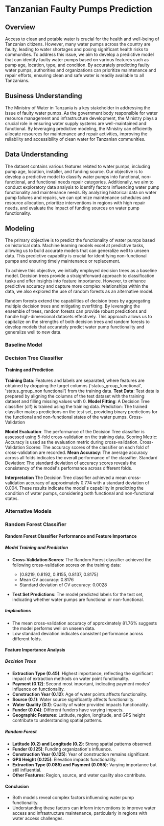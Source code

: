 # Tanzanian Faulty Pumps Prediction
## Overview
Access to clean and potable water is crucial for the health and well-being of Tanzanian citizens. However, many water pumps across the country are faulty, leading to 
water shortages and posing significant health risks to communities. To address this issue, we aim to develop a predictive model that can identify faulty water pumps 
based on various features such as pump age, location, type, and condition. By accurately predicting faulty water pumps, authorities and organizations can prioritize 
maintenance and repair efforts, ensuring clean and safe water is readily available to all Tanzanians.

## Business Understanding
The Ministry of Water in Tanzania is a key stakeholder in addressing the issue of faulty water pumps. As the government body responsible for water resource management 
and infrastructure development, the Ministry plays a crucial role in ensuring water supply systems are well-maintained and functional. By leveraging predictive modeling, 
the Ministry can efficiently allocate resources for maintenance and repair activities, improving the reliability and accessibility of clean water for Tanzanian communities.

## Data Understanding
The dataset contains various features related to water pumps, including pump age, location, installer, and funding source. Our objective is to develop a predictive model 
to classify water pumps into functional, non-functional, and functional needs repair categories. Additionally, we aim to conduct exploratory data analysis to identify factors
influencing water pump functionality and maintenance needs. By analyzing historical data on water pump failures and repairs, we can optimize maintenance schedules and resource 
allocation, prioritize interventions in regions with high repair needs, and evaluate the impact of funding sources on water pump functionality.

## Modeling
The primary objective is to predict the functionality of water pumps based on historical data. Machine learning models excel at predictive tasks, allowing us to build accurate models that can generalize well to unseen data. This predictive capability is crucial for identifying non-functional pumps and ensuring timely maintenance or replacement.

To achieve this objective, we initially employed decision trees as a baseline model. Decision trees provide a straightforward approach to classification tasks and offer insights into feature importance. However, to enhance predictive accuracy and capture more complex relationships within the data, we also explored the use of random forests as an alternative model.

Random forests extend the capabilities of decision trees by aggregating multiple decision trees and mitigating overfitting. By leveraging the ensemble of trees, random forests can provide robust predictions and handle high-dimensional datasets effectively. This approach allows us to capitalize on the strengths of both decision trees and random forests to develop models that accurately predict water pump functionality and generalize well to new data.

### Baseline Model
### Decision Tree Classifier

#### Training and Prediction

**Training Data**: Features and labels are separated, where features are obtained by dropping the target columns ('status_group_functional', 'status_group_non functional') from the training data.
**Test Data**: Test data is prepared by aligning the columns of the test dataset with the training dataset and filling missing values with 0.
**Model Fitting**: A Decision Tree classifier (clf) is trained using the training data.
Prediction: The trained classifier makes predictions on the test set, providing binary predictions for the functional and non-functional states of the water pumps.
Cross-Validation

**Model Evaluation**: The performance of the Decision Tree classifier is assessed using 5-fold cross-validation on the training data.
Scoring Metric: Accuracy is used as the evaluation metric during cross-validation.
Cross-Validation Scores: The accuracy scores of the classifier on each fold of cross-validation are recorded.
**Mean Accuracy**: The average accuracy across all folds indicates the overall performance of the classifier.
Standard Deviation: The standard deviation of accuracy scores reveals the consistency of the model's performance across different folds.

**Interpretation**
The Decision Tree classifier achieved a mean cross-validation accuracy of approximately 0.774 with a standard deviation of 0.004. These results indicate the model's capability in predicting the condition of water pumps, considering both functional and non-functional states. 


### Alternative Models
### Random Forest Classifier

#### Random Forest Classifier Performance and Feature Importance

##### Model Training and Prediction

- **Cross-Validation Scores**: The Random Forest classifier achieved the following cross-validation scores on the training data:
  - [0.8219, 0.8192, 0.8155, 0.8137, 0.8175]
  - Mean CV accuracy: 0.8176
  - Standard deviation of CV accuracy: 0.0028

- **Test Set Predictions**: The model predicted labels for the test set, indicating whether water pumps are functional or non-functional.

##### Implications
- The mean cross-validation accuracy of approximately 81.76% suggests the model performs well on unseen data.
- Low standard deviation indicates consistent performance across different folds.

#### Feature Importance Analysis

##### Decision Trees
- **Extraction Type (0.45)**: Highest importance, reflecting the significant impact of extraction methods on water point functionality.
- **Payment (0.12)**: Second most important, indicating payment modes' influence on functionality.
- **Construction Year (0.12)**: Age of water points affects functionality.
- **Source (0.1)**: Water source significantly affects functionality.
- **Water Quality (0.1)**: Quality of water provided impacts functionality.
- **Funder (0.04)**: Different funders have varying impacts.
- **Geographic Features**: Latitude, region, longitude, and GPS height contribute to understanding spatial patterns.

##### Random Forest
- **Latitude (0.2) and Longitude (0.2)**: Strong spatial patterns observed.
- **Funder (0.125)**: Funding organization's influence.
- **Construction Year (0.125)**: Year of construction remains significant.
- **GPS Height (0.125)**: Elevation impacts functionality.
- **Extraction Type (0.085) and Payment (0.055)**: Varying importance but still influential.
- **Other Features**: Region, source, and water quality also contribute.

#### Conclusion
- Both models reveal complex factors influencing water pump functionality.
- Understanding these factors can inform interventions to improve water access and infrastructure maintenance, particularly in regions with water access challenges.




